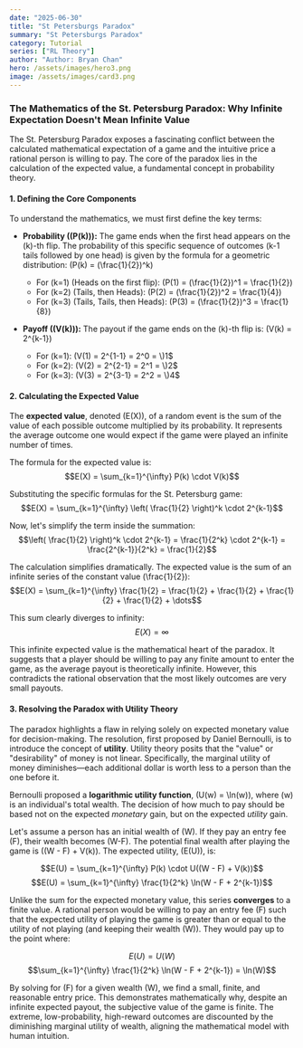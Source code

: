 ```yaml
---
date: "2025-06-30"
title: "St Petersburgs Paradox"
summary: "St Petersburgs Paradox"
category: Tutorial
series: ["RL Theory"]
author: "Author: Bryan Chan"
hero: /assets/images/hero3.png
image: /assets/images/card3.png
---
```


### The Mathematics of the St. Petersburg Paradox: Why Infinite Expectation Doesn't Mean Infinite Value

The St. Petersburg Paradox exposes a fascinating conflict between the calculated mathematical expectation of a game and the intuitive price a rational person is willing to pay. The core of the paradox lies in the calculation of the expected value, a fundamental concept in probability theory.

#### 1. Defining the Core Components

To understand the mathematics, we must first define the key terms:

* **Probability (\(P(k)\)):** The game ends when the first head appears on the \(k\)-th flip. The probability of this specific sequence of outcomes (k-1 tails followed by one head) is given by the formula for a geometric distribution:
    \(P(k) = (\frac{1}{2})^k\)
    * For \(k=1\) (Heads on the first flip): \(P(1) = (\frac{1}{2})^1 = \frac{1}{2}\)
    * For \(k=2\) (Tails, then Heads): \(P(2) = (\frac{1}{2})^2 = \frac{1}{4}\)
    * For \(k=3\) (Tails, Tails, then Heads): \(P(3) = (\frac{1}{2})^3 = \frac{1}{8}\)

* **Payoff (\(V(k)\)):** The payout if the game ends on the \(k\)-th flip is:
    \(V(k) = 2^{k-1}\)
    * For \(k=1\): \(V(1) = 2^{1-1} = 2^0 = \\)1$
    * For \(k=2\): \(V(2) = 2^{2-1} = 2^1 = \\)2$
    * For \(k=3\): \(V(3) = 2^{3-1} = 2^2 = \\)4$

#### 2. Calculating the Expected Value

The **expected value**, denoted \(E(X)\), of a random event is the sum of the value of each possible outcome multiplied by its probability. It represents the average outcome one would expect if the game were played an infinite number of times.

The formula for the expected value is:
$$E(X) = \sum_{k=1}^{\infty} P(k) \cdot V(k)$$

Substituting the specific formulas for the St. Petersburg game:
$$E(X) = \sum_{k=1}^{\infty} \left( \frac{1}{2} \right)^k \cdot 2^{k-1}$$

Now, let's simplify the term inside the summation:
$$\left( \frac{1}{2} \right)^k \cdot 2^{k-1} = \frac{1}{2^k} \cdot 2^{k-1} = \frac{2^{k-1}}{2^k} = \frac{1}{2}$$

The calculation simplifies dramatically. The expected value is the sum of an infinite series of the constant value \(\frac{1}{2}\):
$$E(X) = \sum_{k=1}^{\infty} \frac{1}{2} = \frac{1}{2} + \frac{1}{2} + \frac{1}{2} + \frac{1}{2} + \dots$$

This sum clearly diverges to infinity:
$$E(X) = \infty$$

This infinite expected value is the mathematical heart of the paradox. It suggests that a player should be willing to pay any finite amount to enter the game, as the average payout is theoretically infinite. However, this contradicts the rational observation that the most likely outcomes are very small payouts.

#### 3. Resolving the Paradox with Utility Theory

The paradox highlights a flaw in relying solely on expected monetary value for decision-making. The resolution, first proposed by Daniel Bernoulli, is to introduce the concept of **utility**. Utility theory posits that the "value" or "desirability" of money is not linear. Specifically, the marginal utility of money diminishes—each additional dollar is worth less to a person than the one before it.

Bernoulli proposed a **logarithmic utility function**, \(U(w) = \ln(w)\), where \(w\) is an individual's total wealth. The decision of how much to pay should be based not on the expected *monetary* gain, but on the expected *utility* gain.

Let's assume a person has an initial wealth of \(W\). If they pay an entry fee \(F\), their wealth becomes \(W-F\). The potential final wealth after playing the game is \((W - F) + V(k)\). The expected utility, \(E(U)\), is:

$$E(U) = \sum_{k=1}^{\infty} P(k) \cdot U((W - F) + V(k))$$
$$E(U) = \sum_{k=1}^{\infty} \frac{1}{2^k} \ln(W - F + 2^{k-1})$$

Unlike the sum for the expected monetary value, this series **converges** to a finite value. A rational person would be willing to pay an entry fee \(F\) such that the expected utility of playing the game is greater than or equal to the utility of not playing (and keeping their wealth \(W\)). They would pay up to the point where:

$$E(U) = U(W)$$
$$\sum_{k=1}^{\infty} \frac{1}{2^k} \ln(W - F + 2^{k-1}) = \ln(W)$$

By solving for \(F\) for a given wealth \(W\), we find a small, finite, and reasonable entry price. This demonstrates mathematically why, despite an infinite expected payout, the subjective value of the game is finite. The extreme, low-probability, high-reward outcomes are discounted by the diminishing marginal utility of wealth, aligning the mathematical model with human intuition.

